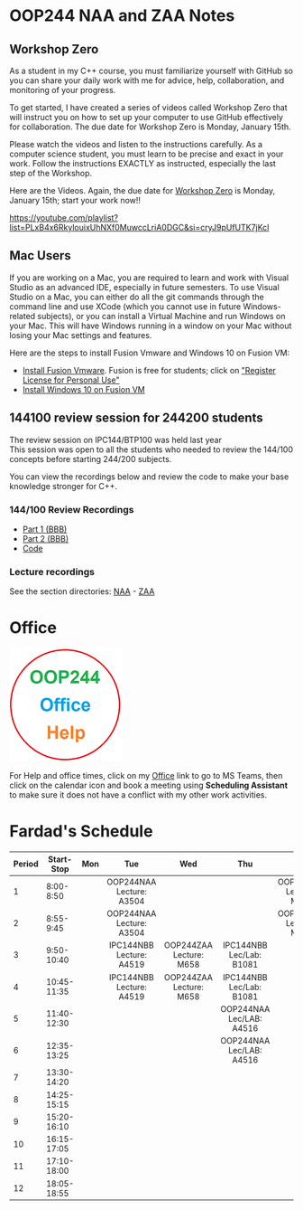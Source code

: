 # OOP244 NAA and ZAA Notes
## Workshop Zero
As a student in my C++ course, you must familiarize yourself with GitHub so you can share your daily work with me for advice, help, collaboration, and monitoring of your progress.

To get started, I have created a series of videos called Workshop Zero that will instruct you on how to set up your computer to use GitHub effectively for collaboration. The due date for Workshop Zero is Monday, January 15th.

Please watch the videos and listen to the instructions carefully. As a computer science student, you must learn to be precise and exact in your work. Follow the instructions EXACTLY as instructed, especially the last step of the Workshop.

Here are the Videos. Again, the due date for [Workshop Zero](https://youtube.com/playlist?list=PLxB4x6RkylouixUhNXf0MuwccLriA0DGC&si=cryJ9pUfUTK7jKcl) is Monday, January 15th; start your work now!!

https://youtube.com/playlist?list=PLxB4x6RkylouixUhNXf0MuwccLriA0DGC&si=cryJ9pUfUTK7jKcl
 
## Mac Users
If you are working on a Mac, you are required to learn and work with Visual Studio as an advanced IDE, especially in future semesters. To use Visual Studio on a Mac, you can either do all the git commands through the command line and use XCode (which you cannot use in future Windows-related subjects), or you can install a Virtual Machine and run Windows on your Mac. This will have Windows running in a window on your Mac without losing your Mac settings and features.

Here are the steps to install Fusion Vmware and Windows 10 on Fusion VM:

- [Install Fusion Vmware](https://www.vmware.com/ca/products/fusion/fusion-evaluation.html). Fusion is free for students; click on ["Register License for Personal Use"](https://customerconnect.vmware.com/web/vmware/evalcenter?p=fusion-player-personal) 
- [Install Windows 10 on Fusion VM](https://www.groovypost.com/howto/create-custom-virtual-machine-vmware-fusion/)

## 144100 review session  for 244200 students
The review session on IPC144/BTP100 was held last year<br />
This session was open to all the students who needed to review the 144/100 concepts before starting 244/200 subjects.<br />

You can view the recordings below and review the code to make your base knowledge stronger for C++.

### 144/100 Review Recordings

- [Part 1 (BBB)](https://recordings.rna2.blindsidenetworks.com/senecacollege/142746f4e9d27ffabde29661522c53351062c6d5-1652708621059/capture/)
- [Part 2 (BBB)](https://recordings.rna2.blindsidenetworks.com/senecacollege/142746f4e9d27ffabde29661522c53351062c6d5-1652719820097/capture/)
- [Code](144100Review/Code/)

### Lecture recordings
See the section directories: <a href="NAA/README.md" target="_blank">NAA</a> - <a href="ZAA/README.md" target="_blank">ZAA</a>

# Office
[![Fardad Office](images/244Office.png)](https://teams.microsoft.com/l/channel/19%3a-kl-cZzTDzUR95D8IBlRvmkcjWRXCBP6coVv2d-w3lU1%40thread.tacv2/General?groupId=f238081f-e23a-4400-95eb-7469084fc3d7&tenantId=eb34f74a-58e7-4a8b-9e59-433e4c412757)

For Help and office times, click on my  [Office](https://teams.microsoft.com/l/channel/19%3a-kl-cZzTDzUR95D8IBlRvmkcjWRXCBP6coVv2d-w3lU1%40thread.tacv2/General?groupId=f238081f-e23a-4400-95eb-7469084fc3d7&tenantId=eb34f74a-58e7-4a8b-9e59-433e4c412757)  link to go to MS Teams, then click on the calendar icon and book a meeting using **Scheduling Assistant** to make sure it does not have a conflict with my other work activities.

# Fardad's Schedule
| Period | Start-Stop  | Mon | Tue | Wed | Thu | Fri |
|--------|-------------|:-----------------:|:-----------------:|:-----------------:|:-----------------:|:-----------------:|
| 1      | 8:00-8:50   |    |  OOP244NAA <br /> Lecture: A3504  |    |    |  OOP244ZAA <br /> Lec/Lab: M664  |
| 2      | 8:55-9:45   |    |  OOP244NAA <br /> Lecture: A3504  |    |    |  OOP244ZAA <br /> Lec/Lab: M664  |
| 3      | 9:50-10:40  |    |  IPC144NBB <br /> Lecture: A4519  |  OOP244ZAA <br /> Lecture: M658  |  IPC144NBB <br /> Lec/Lab: B1081  |    |
| 4      | 10:45-11:35 |    |  IPC144NBB <br /> Lecture: A4519  |  OOP244ZAA <br /> Lecture: M658  |  IPC144NBB <br /> Lec/Lab: B1081  |    |
| 5      | 11:40-12:30 |    |    |    |  OOP244NAA <br /> Lec/LAB: A4516  |    |
| 6      | 12:35-13:25 |    |    |    |  OOP244NAA <br /> Lec/LAB: A4516  |    |
| 7      | 13:30-14:20 |    |    |    |    |    |
| 8      | 14:25-15:15 |    |    |    |    |    |
| 9      | 15:20-16:10 |    |    |    |    |    |
| 10     | 16:15-17:05 |    |    |    |    |    |
| 11     | 17:10-18:00 |    |    |    |    |    |
| 12     | 18:05-18:55 |    |    |    |    |    |








